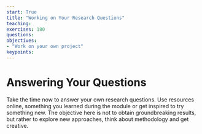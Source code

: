 ```yaml
---
start: True
title: "Working on Your Research Questions"
teaching: 
exercises: 180
questions:
objectives:
- "Work on your own project"
keypoints:
---
```


# Answering Your Questions

Take the time now to answer your own research questions. Use resources online, something you learned during the module or get inspired to try something new. 
The objective here is not to obtain groundbreaking results, but rather to explore new approaches, think about methodology and get creative.  
